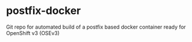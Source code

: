 # postfix-docker
Git repo for automated build of a postfix based docker container ready for OpenShift v3 (OSEv3)
